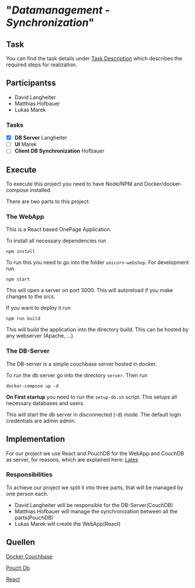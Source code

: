 # "*Datamanagement - Synchronization*"

## Task
You can find the task details under [Task Description](TASK.md) which describes the required steps for realization.

## Participantss
  - David Langheiter
  - Matthias Hofbauer
  - Lukas Marek

### Tasks
* [x] **DB Server** Langheiter
* [ ] **UI** Marek 
* [ ] **Client DB Synchronization** Hofbauer 

## Execute
To execute this project you need to have Node/NPM and Docker/docker-compose installed.

There are two parts to this project:

### The WebApp
This is a React based OnePage Application.

To install all necessary dependencies run
```shell script
npm install
```

To run this you need to go into the folder `unicorn-webshop`.
For development run
```shell script
npm start
```
This will open a server on port 3000. This will autoreload if you make changes to the srcs.

If you want to deploy it run
```shell script
npm run build
```
This will build the application into the directory build. This can be hosted by any webserver (Apache, ...).

### The DB-Server
The DB-server is a simple couchbase server hosted in docker.

To run the db server go into the directory `server`. Then run
```shell script
docker-compose up -d
```

**On First startup** you need to run the `setup-db.sh` script. This setups all necessary databases and users.

This will start the db server in disconnected (-d) mode.
The default login credentials are admin admin.

## Implementation
For our project we use React and PouchDB for the WebApp and CouchDB as server, for reasons, which are explained here: [Latex]()

### Responsibilities
To achieve our project we split it into three parts, that will be managed by one person each.
  - David Langheiter will be responsible for the DB-Server(CouchDB)
  - Matthias Hofbauer will manage the synchronization between all the parts(PouchDB)
  - Lukas Marek will create the WebApp(React)

## Quellen

[Docker Couchbase](https://hub.docker.com/_/couchbase)

[Pouch Db](https://couchdb.apache.org/)

[React](https://reactjs.org )



